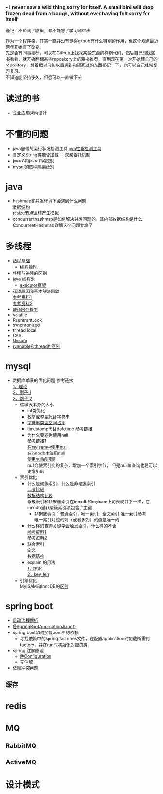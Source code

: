 ### - I never saw a wild thing sorry for itself. A small bird will drop frozen dead from a bough, without ever having felt sorry for itself
谨记：不论到了哪里，都不能忘了学习和进步

  作为一个程序猿，其实一直并没有觉得github有什么特别的作用，但这个观点最近两年开始有了改变。  
  先是会有同事推荐，可以在GitHub上找找某些东西的样例代码，然后自己想找些书看看，就开始翻翻某些repository上的藏书推荐，直到现在第一次开始建自己的repository，想着把以前和以后遇到和研究过的东西都记一下，也可以自己经常复习复习。  
  不知道能坚持多久，但愿可以一直做下去  

# 读过的书 

* 企业应用架构设计

# 不懂的问题  
* java自带的运行状况检测工具
   [jvm性能检测工具](https://blog.csdn.net/qq_25825923/article/details/85074022)  
* 自定义String类能否加载 -- 双亲委托机制
* java 8和java 11的区别
* mysql的四种隔离级别
  
# java
* hashmap在并发环境下会遇到什么问题  
  [数据结构](https://blog.csdn.net/weixin_44460333/article/details/86770169)  
  [resize节点循环产生模拟](https://blog.csdn.net/paincupid/article/details/51241783)  
* concurrenthashmap是如何解决并发问题的，其内部数据结构是什么  
  [ConcurrentHashmap详解](https://blog.csdn.net/zzu_seu/article/details/106698150)这个问题太难了 
# 多线程
* [线程基础](https://www.jianshu.com/p/d901b25e0d4a)
  * [线程操作](https://www.jianshu.com/p/f65ea68a4a7f) 
* [线程与进程的区别](https://blog.csdn.net/feiBlog/article/details/85397287)
* [java 线程池](https://www.jianshu.com/p/7726c70cdc40)  
  * [executor框架](https://blog.csdn.net/tongdanping/article/details/79604637)   
* 死锁原因和基本解决思路  
  [参考资料1](https://www.jianshu.com/p/68c0fef7b63e)  
  [参考资料2](https://blog.csdn.net/wb_zjp283121/article/details/89673921)  
* [java内存模型](https://www.jianshu.com/p/d52fea0d6ba5)
* volatile
* ReentrantLock
* synchronized
* thread local
* CAS
* [Unsafe](https://blog.csdn.net/zmx729618/article/details/78528227)   
* [runnable和thread的区别](https://blog.csdn.net/u013755987/article/details/51855098)
# mysql 
* 数据库单表的优化问题
参考链接  
[1，理论](https://blog.csdn.net/yjn1995/article/details/98472759)  
[2，例子 1](https://blog.csdn.net/liu1390910/article/details/96300318/)  
[3，例子 2](https://blog.csdn.net/qq_43162613/article/details/103774920)
  * 缩减表本身的大小
    * int类优化
    * 枚举或整型代替字符串
    * [字符串类型空间占用](https://blog.csdn.net/imzoer/article/details/8435540)  
    * timestamp代替datetime [参考链接](https://blog.csdn.net/qq_43792882/article/details/104491761)
    * 为什么要避免使用null   
    [参考链接1](https://www.jianshu.com/p/766ccd8d216e)  
    [在myisam中使用null](https://dev.mysql.com/doc/internals/en/myisam-introduction.html)  
    [在innodb中使用null](https://dev.mysql.com/doc/internals/en/innodb-field-contents.html)  
    [使用null的问题](https://dev.mysql.com/doc/refman/8.0/en/problems-with-null.html)  
    null会使索引变的复杂，增加一个索引字节， 但是null值查询也是可以走索引的
  * 索引优化
  	* 什么是聚簇索引，什么是非聚簇索引  
  	  [二者比较](https://blog.csdn.net/cacacai/article/details/83268678)  
      [数据结构比较](https://blog.csdn.net/ruanhao1203/article/details/98061034)  
      聚簇索引和非聚簇索引在innodb和myisam上的表现并不一样，在innodb里非聚簇索引项包含了主键
  	  * 非聚簇索引：普通索引，唯一索引，全文索引
  	  [唯一索引参考](https://blog.csdn.net/winy_lm/article/details/49718193)  
  	  唯一索引对应的列（或者多列）的值是唯一的
  	* 什么样的查询关键字会触发索引，什么样的不会  
  	  [参考资料1](https://www.jianshu.com/p/3ccca0444432)  
      [参考资料2](https://zhuanlan.zhihu.com/p/222122928)  
  	* 联合索引  
      [定义](https://www.jianshu.com/p/f65be52d5e2b)  
      [数据结构](https://blog.csdn.net/feichitianxia/article/details/107997795)   
    * explain 的用法  
    [1，理论](https://blog.csdn.net/why15732625998/article/details/80388236)  
    [2，key_len](https://blog.csdn.net/wll_1017/article/details/71179577)
  * 引擎优化  
      MyISAM和InnoDB的[区别](https://www.runoob.com/w3cnote/mysql-different-nnodb-myisam.html)
# spring boot 
* [启动流程解析](https://www.jianshu.com/p/87f101d8ec41)
* [@SpringBootApplication与run()](https://blog.csdn.net/weixin_38405253/article/details/90375003)  
* spring boot如何加载pom中的依赖
  * 寻找依赖中的spring.factories文件，在配置application时加载所需的factory，并在run时初始化对应的类
* spring 注解原理
  * [@Configuration](https://mp.weixin.qq.com/s/ScF8n-SRj8NHmuQdO8M97A) 
  * [元注解](https://blog.csdn.net/pengjunlee/article/details/79683621)
* 依赖冲突问题
## 缓存
# redis
# MQ
## RabbitMQ
## ActiveMQ
# 设计模式

